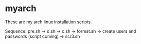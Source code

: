 # myarch
These are my arch linux installation scripts.

Sequence:
pre.sh -> d.sh -> c.sh -> format.sh -> create users and passwords (script coming) -> scr3.sh
